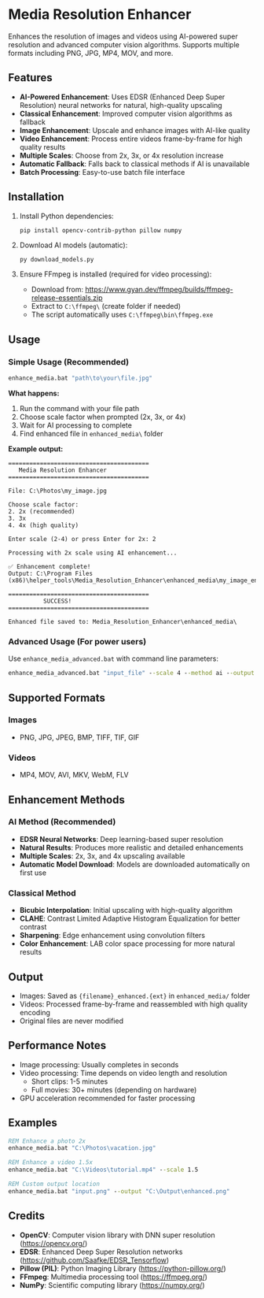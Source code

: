 # Media Resolution Enhancer

Enhances the resolution of images and videos using AI-powered super resolution and advanced computer vision algorithms. Supports multiple formats including PNG, JPG, MP4, MOV, and more.

## Features

- **AI-Powered Enhancement**: Uses EDSR (Enhanced Deep Super Resolution) neural networks for natural, high-quality upscaling
- **Classical Enhancement**: Improved computer vision algorithms as fallback
- **Image Enhancement**: Upscale and enhance images with AI-like quality
- **Video Enhancement**: Process entire videos frame-by-frame for high quality results
- **Multiple Scales**: Choose from 2x, 3x, or 4x resolution increase
- **Automatic Fallback**: Falls back to classical methods if AI is unavailable
- **Batch Processing**: Easy-to-use batch file interface

## Installation

1. Install Python dependencies:
   ```
   pip install opencv-contrib-python pillow numpy
   ```

2. Download AI models (automatic):
   ```bash
   py download_models.py
   ```

3. Ensure FFmpeg is installed (required for video processing):
   - Download from: https://www.gyan.dev/ffmpeg/builds/ffmpeg-release-essentials.zip
   - Extract to `C:\ffmpeg\` (create folder if needed)
   - The script automatically uses `C:\ffmpeg\bin\ffmpeg.exe`

## Usage

### Simple Usage (Recommended)
```cmd
enhance_media.bat "path\to\your\file.jpg"
```

**What happens:**
1. Run the command with your file path
2. Choose scale factor when prompted (2x, 3x, or 4x)
3. Wait for AI processing to complete
4. Find enhanced file in `enhanced_media\` folder

**Example output:**
```
========================================
   Media Resolution Enhancer
========================================

File: C:\Photos\my_image.jpg

Choose scale factor:
2. 2x (recommended)
3. 3x
4. 4x (high quality)

Enter scale (2-4) or press Enter for 2x: 2

Processing with 2x scale using AI enhancement...

✅ Enhancement complete!
Output: C:\Program Files (x86)\helper_tools\Media_Resolution_Enhancer\enhanced_media\my_image_enhanced_ai.jpg

========================================
          SUCCESS!
========================================

Enhanced file saved to: Media_Resolution_Enhancer\enhanced_media\
```

### Advanced Usage (For power users)
Use `enhance_media_advanced.bat` with command line parameters:
```cmd
enhance_media_advanced.bat "input_file" --scale 4 --method ai --output "custom_output.jpg"
```

## Supported Formats

### Images
- PNG, JPG, JPEG, BMP, TIFF, TIF, GIF

### Videos
- MP4, MOV, AVI, MKV, WebM, FLV

## Enhancement Methods

### AI Method (Recommended)
- **EDSR Neural Networks**: Deep learning-based super resolution
- **Natural Results**: Produces more realistic and detailed enhancements
- **Multiple Scales**: 2x, 3x, and 4x upscaling available
- **Automatic Model Download**: Models are downloaded automatically on first use

### Classical Method
- **Bicubic Interpolation**: Initial upscaling with high-quality algorithm
- **CLAHE**: Contrast Limited Adaptive Histogram Equalization for better contrast
- **Sharpening**: Edge enhancement using convolution filters
- **Color Enhancement**: LAB color space processing for more natural results

## Output

- Images: Saved as `{filename}_enhanced.{ext}` in `enhanced_media/` folder
- Videos: Processed frame-by-frame and reassembled with high quality encoding
- Original files are never modified

## Performance Notes

- Image processing: Usually completes in seconds
- Video processing: Time depends on video length and resolution
  - Short clips: 1-5 minutes
  - Full movies: 30+ minutes (depending on hardware)
- GPU acceleration recommended for faster processing

## Examples

```cmd
REM Enhance a photo 2x
enhance_media.bat "C:\Photos\vacation.jpg"

REM Enhance a video 1.5x
enhance_media.bat "C:\Videos\tutorial.mp4" --scale 1.5

REM Custom output location
enhance_media.bat "input.png" --output "C:\Output\enhanced.png"
```

## Credits

- **OpenCV**: Computer vision library with DNN super resolution (https://opencv.org/)
- **EDSR**: Enhanced Deep Super Resolution networks (https://github.com/Saafke/EDSR_Tensorflow)
- **Pillow (PIL)**: Python Imaging Library (https://python-pillow.org/)
- **FFmpeg**: Multimedia processing tool (https://ffmpeg.org/)
- **NumPy**: Scientific computing library (https://numpy.org/)